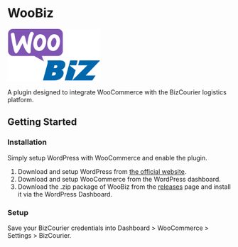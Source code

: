 # WooBiz

![WooBiz Logotype](doc/woobiz_logo.png)

A plugin designed to integrate WooCommerce with the BizCourier logistics platform.

## Getting Started

### Installation

Simply setup WordPress with WooCommerce and enable the plugin.

1. Download and setup WordPress from [the official website](https://wordpress.org/).
1. Download and setup WooCommerce from the WordPress dashboard.
1. Download the .zip package of WooBiz from the [releases](https://github.com/alexandrosraikos/WooBiz/releases) page and install it via the WordPress Dashboard.

### Setup

Save your BizCourier credentials into Dashboard > WooCommerce > Settings > BizCourier.
